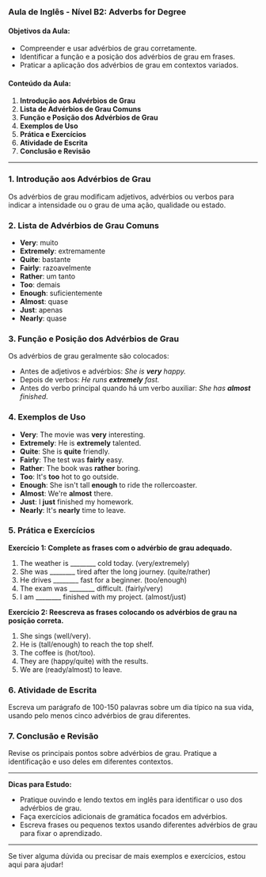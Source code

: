 ### Aula de Inglês - Nível B2: Adverbs for Degree

#### Objetivos da Aula:

- Compreender e usar advérbios de grau corretamente.
- Identificar a função e a posição dos advérbios de grau em frases.
- Praticar a aplicação dos advérbios de grau em contextos variados.

#### Conteúdo da Aula:

1. **Introdução aos Advérbios de Grau**
2. **Lista de Advérbios de Grau Comuns**
3. **Função e Posição dos Advérbios de Grau**
4. **Exemplos de Uso**
5. **Prática e Exercícios**
6. **Atividade de Escrita**
7. **Conclusão e Revisão**

---

### 1. Introdução aos Advérbios de Grau

Os advérbios de grau modificam adjetivos, advérbios ou verbos para indicar a intensidade ou o grau de uma ação, qualidade ou estado.

### 2. Lista de Advérbios de Grau Comuns

- **Very**: muito
- **Extremely**: extremamente
- **Quite**: bastante
- **Fairly**: razoavelmente
- **Rather**: um tanto
- **Too**: demais
- **Enough**: suficientemente
- **Almost**: quase
- **Just**: apenas
- **Nearly**: quase

### 3. Função e Posição dos Advérbios de Grau

Os advérbios de grau geralmente são colocados:

- Antes de adjetivos e advérbios: _She is **very** happy._
- Depois de verbos: _He runs **extremely** fast._
- Antes do verbo principal quando há um verbo auxiliar: _She has **almost** finished._

### 4. Exemplos de Uso

- **Very**: The movie was **very** interesting.
- **Extremely**: He is **extremely** talented.
- **Quite**: She is **quite** friendly.
- **Fairly**: The test was **fairly** easy.
- **Rather**: The book was **rather** boring.
- **Too**: It's **too** hot to go outside.
- **Enough**: She isn't tall **enough** to ride the rollercoaster.
- **Almost**: We're **almost** there.
- **Just**: I **just** finished my homework.
- **Nearly**: It's **nearly** time to leave.

### 5. Prática e Exercícios

**Exercício 1: Complete as frases com o advérbio de grau adequado.**

1. The weather is ________ cold today. (very/extremely)
2. She was ________ tired after the long journey. (quite/rather)
3. He drives ________ fast for a beginner. (too/enough)
4. The exam was ________ difficult. (fairly/very)
5. I am ________ finished with my project. (almost/just)

**Exercício 2: Reescreva as frases colocando os advérbios de grau na posição correta.**

1. She sings (well/very).
2. He is (tall/enough) to reach the top shelf.
3. The coffee is (hot/too).
4. They are (happy/quite) with the results.
5. We are (ready/almost) to leave.

### 6. Atividade de Escrita

Escreva um parágrafo de 100-150 palavras sobre um dia típico na sua vida, usando pelo menos cinco advérbios de grau diferentes.

### 7. Conclusão e Revisão

Revise os principais pontos sobre advérbios de grau. Pratique a identificação e uso deles em diferentes contextos. 

---

**Dicas para Estudo:**

- Pratique ouvindo e lendo textos em inglês para identificar o uso dos advérbios de grau.
- Faça exercícios adicionais de gramática focados em advérbios.
- Escreva frases ou pequenos textos usando diferentes advérbios de grau para fixar o aprendizado.

---

Se tiver alguma dúvida ou precisar de mais exemplos e exercícios, estou aqui para ajudar!
